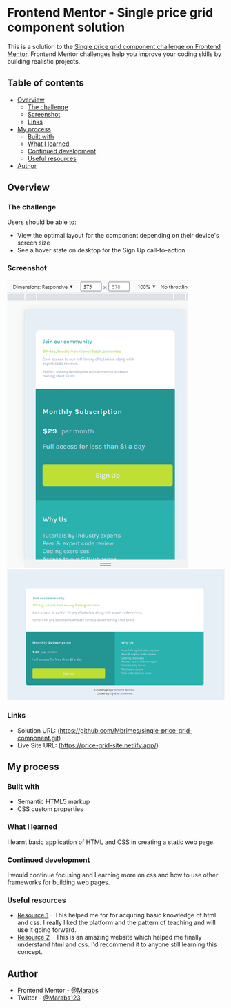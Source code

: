 # Frontend Mentor - Single price grid component solution

This is a solution to the [Single price grid component challenge on Frontend Mentor](https://www.frontendmentor.io/challenges/single-price-grid-component-5ce41129d0ff452fec5abbbc). Frontend Mentor challenges help you improve your coding skills by building realistic projects. 

## Table of contents

- [Overview](#overview)
  - [The challenge](#the-challenge)
  - [Screenshot](#screenshot)
  - [Links](#links)
- [My process](#my-process)
  - [Built with](#built-with)
  - [What I learned](#what-i-learned)
  - [Continued development](#continued-development)
  - [Useful resources](#useful-resources)
- [Author](#author)


## Overview

### The challenge

Users should be able to:

- View the optimal layout for the component depending on their device's screen size
- See a hover state on desktop for the Sign Up call-to-action

### Screenshot

![](./images/Mobile.png)
![](./images/Desktop.png)
 

### Links

- Solution URL: (https://github.com/Mbrimes/single-price-grid-component.git)
- Live Site URL: (https://price-grid-site.netlify.app/)

## My process

### Built with

- Semantic HTML5 markup
- CSS custom properties

### What I learned

I learnt basic application of HTML and CSS in creating a static web page. 

### Continued development
I would continue focusing and Learning more on css and how to use other frameworks for building web pages.


### Useful resources

- [Resource 1](https://www.sololearn.com) - This helped me for for acquring basic knowledge of html and css. I really liked the platform and the pattern of teaching and will use it going forward.
- [Resource 2](https://www.w3school.com) - This is an amazing website which helped me finally understand html and css. I'd recommend it to anyone still learning this concept.

## Author

- Frontend Mentor - [@Marabs](https://www.frontendmentor.io/profile/Marabs)
- Twitter - [@Marabs123](https://www.twitter.com/Marabs123).

